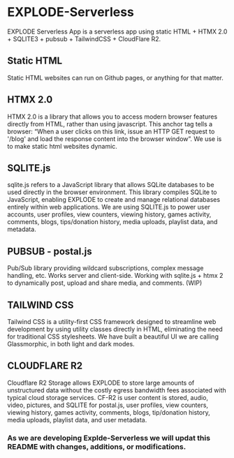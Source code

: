 # EXPLODE-Serverless
EXPLODE Serverless App is a serverless app using static HTML + HTMX 2.0 + SQLITE3 + pubsub + TailwindCSS + CloudFlare R2.

## Static HTML
Static HTML websites can run on Github pages, or anything for that matter. 

## HTMX 2.0
HTMX 2.0 is a library that allows you to access modern browser features directly from HTML, rather than using javascript. This anchor tag tells a browser: “When a user clicks on this link, issue an HTTP GET request to '/blog' and load the response content into the browser window”. We use is to make static html websites dynamic.

## SQLITE.js
sqlite.js refers to a JavaScript library that allows SQLite databases to be used directly in the browser environment. This library compiles SQLite to JavaScript, enabling EXPLODE to create and manage relational databases entirely within web applications. We are using SQLITE.js to power user accounts, user profiles, view counters, viewing history, games activity, comments, blogs, tips/donation history, media uploads, playlist data, and metadata.

## PUBSUB - postal.js
Pub/Sub library providing wildcard subscriptions, complex message handling, etc. Works server and client-side. Working with sqlite.js + htmx 2 to dynamically post, upload and share media, and comments. (WIP)

## TAILWIND CSS
Tailwind CSS is a utility-first CSS framework designed to streamline web development by using utility classes directly in HTML, eliminating the need for traditional CSS stylesheets.
We have built a beautiful UI we are calling Glassmorphic, in both light and dark modes.

## CLOUDFLARE R2
Cloudflare R2 Storage allows EXPLODE to store large amounts of unstructured data without the costly egress bandwidth fees associated with typical cloud storage services. CF-R2 is user content is stored, audio, video, pictures, and SQLITE for postal.js, user profiles, view counters, viewing history, games activity, comments, blogs, tip/donation history, media uploads, playlist data, and user metadata.

### As we are developing Explde-Serverless we will updat this README with changes, additions, or modifications.
